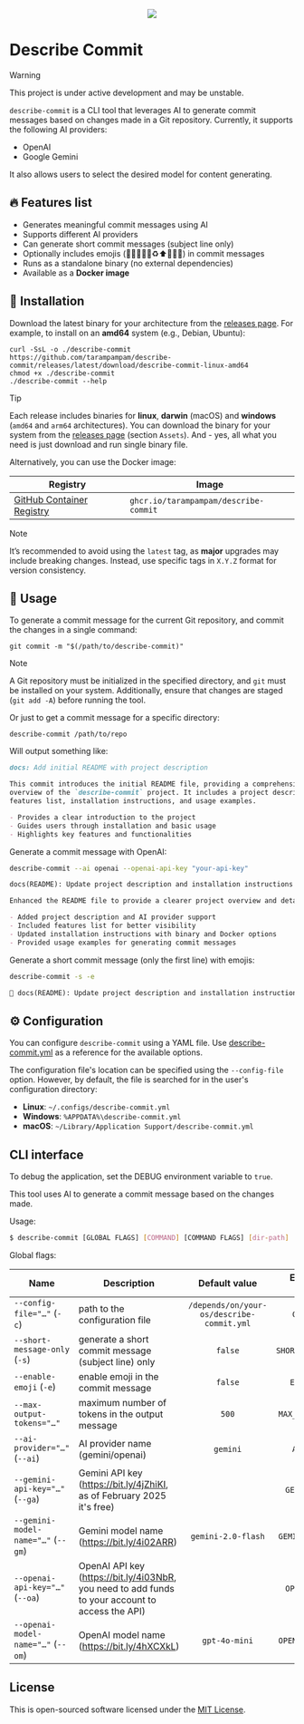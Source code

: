 <p align="center">
  <a href="https://github.com/tarampampam/describe-commit#readme">
    <picture>
      <source media="(prefers-color-scheme: dark)" srcset="https://socialify.git.ci/tarampampam/describe-commit/image?description=1&font=Raleway&forks=1&issues=1&logo=https%3A%2F%2Fhabrastorage.org%2Fwebt%2F6v%2F7-%2Fil%2F6v7-iljmr7fo1ogj3uz0kvnkhaa.png&owner=1&pulls=1&pattern=Solid&stargazers=1&theme=Dark">
      <img align="center" src="https://socialify.git.ci/tarampampam/describe-commit/image?description=1&font=Raleway&forks=1&issues=1&logo=https%3A%2F%2Fhabrastorage.org%2Fwebt%2F6v%2F7-%2Fil%2F6v7-iljmr7fo1ogj3uz0kvnkhaa.png&owner=1&pulls=1&pattern=Solid&stargazers=1&theme=Light">
    </picture>
  </a>
</p>

# Describe Commit

> [!WARNING]
> This project is under active development and may be unstable.

`describe-commit` is a CLI tool that leverages AI to generate commit messages based on changes made in a Git repository.
Currently, it supports the following AI providers:

- OpenAI
- Google Gemini

It also allows users to select the desired model for content generating.

## 🔥 Features list

- Generates meaningful commit messages using AI
- Supports different AI providers
- Can generate short commit messages (subject line only)
- Optionally includes emojis (🐛✨📝🚀✅♻️⬆️🔧🌐💡) in commit messages
- Runs as a standalone binary (no external dependencies)
- Available as a **Docker image**

## 🧩 Installation

Download the latest binary for your architecture from the [releases page][link_releases]. For example, to install
on an **amd64** system (e.g., Debian, Ubuntu):

```shell
curl -SsL -o ./describe-commit https://github.com/tarampampam/describe-commit/releases/latest/download/describe-commit-linux-amd64
chmod +x ./describe-commit
./describe-commit --help
```

> [!TIP]
> Each release includes binaries for **linux**, **darwin** (macOS) and **windows** (`amd64` and `arm64` architectures).
> You can download the binary for your system from the [releases page][link_releases] (section `Assets`). And - yes,
> all what you need is just download and run single binary file.

[link_releases]:https://github.com/tarampampam/describe-commit/releases

Alternatively, you can use the Docker image:

| Registry                               | Image                                 |
|----------------------------------------|---------------------------------------|
| [GitHub Container Registry][link_ghcr] | `ghcr.io/tarampampam/describe-commit` |

[link_ghcr]:https://github.com/tarampampam/describe-commit/pkgs/container/describe-commit

> [!NOTE]
> It’s recommended to avoid using the `latest` tag, as **major** upgrades may include breaking changes.
> Instead, use specific tags in `X.Y.Z` format for version consistency.

## 🚀 Usage

To generate a commit message for the current Git repository, and commit the changes in a single command:

```shell
git commit -m "$(/path/to/describe-commit)"
```

> [!NOTE]
> A Git repository must be initialized in the specified directory, and `git` must be installed on your system.
> Additionally, ensure that changes are staged (`git add -A`) before running the tool.

Or just to get a commit message for a specific directory:

```shell
describe-commit /path/to/repo
```

Will output something like:

```markdown
docs: Add initial README with project description

This commit introduces the initial README file, providing a comprehensive
overview of the `describe-commit` project. It includes a project description,
features list, installation instructions, and usage examples.

- Provides a clear introduction to the project
- Guides users through installation and basic usage
- Highlights key features and functionalities
```

Generate a commit message with OpenAI:

```sh
describe-commit --ai openai --openai-api-key "your-api-key"
```

```markdown
docs(README): Update project description and installation instructions

Enhanced the README file to provide a clearer project overview and detailed installation instructions. The changes aim to improve user understanding and accessibility of the `describe-commit` CLI tool.

- Added project description and AI provider support
- Included features list for better visibility
- Updated installation instructions with binary and Docker options
- Provided usage examples for generating commit messages
```

Generate a short commit message (only the first line) with emojis:

```sh
describe-commit -s -e
```

```markdown
📝 docs(README): Update project description and installation instructions
```

## ⚙ Configuration

You can configure `describe-commit` using a YAML file. Use [describe-commit.yml](describe-commit.yml) as a reference
for the available options.

The configuration file's location can be specified using the `--config-file` option. However, by default, the file
is searched for in the user's configuration directory:

- **Linux**: `~/.configs/describe-commit.yml`
- **Windows**: `%APPDATA%\describe-commit.yml`
- **macOS**: `~/Library/Application Support/describe-commit.yml`

<!--GENERATED:CLI_DOCS-->
<!-- Documentation inside this block generated by github.com/urfave/cli-docs/v3; DO NOT EDIT -->
## CLI interface

To debug the application, set the DEBUG environment variable to `true`.

This tool uses AI to generate a commit message based on the changes made.

Usage:

```bash
$ describe-commit [GLOBAL FLAGS] [COMMAND] [COMMAND FLAGS] [dir-path]
```

Global flags:

| Name                               | Description                                                                                      |               Default value               | Environment variables |
|------------------------------------|--------------------------------------------------------------------------------------------------|:-----------------------------------------:|:---------------------:|
| `--config-file="…"` (`-c`)         | path to the configuration file                                                                   | `/depends/on/your-os/describe-commit.yml` |     `CONFIG_FILE`     |
| `--short-message-only` (`-s`)      | generate a short commit message (subject line) only                                              |                  `false`                  |  `SHORT_MESSAGE_ONLY` |
| `--enable-emoji` (`-e`)            | enable emoji in the commit message                                                               |                  `false`                  |    `ENABLE_EMOJI`     |
| `--max-output-tokens="…"`          | maximum number of tokens in the output message                                                   |                   `500`                   |  `MAX_OUTPUT_TOKENS`  |
| `--ai-provider="…"` (`--ai`)       | AI provider name (gemini/openai)                                                                 |                 `gemini`                  |     `AI_PROVIDER`     |
| `--gemini-api-key="…"` (`--ga`)    | Gemini API key (https://bit.ly/4jZhiKI, as of February 2025 it's free)                           |                                           |   `GEMINI_API_KEY`    |
| `--gemini-model-name="…"` (`--gm`) | Gemini model name (https://bit.ly/4i02ARR)                                                       |            `gemini-2.0-flash`             |  `GEMINI_MODEL_NAME`  |
| `--openai-api-key="…"` (`--oa`)    | OpenAI API key (https://bit.ly/4i03NbR, you need to add funds to your account to access the API) |                                           |   `OPENAI_API_KEY`    |
| `--openai-model-name="…"` (`--om`) | OpenAI model name (https://bit.ly/4hXCXkL)                                                       |               `gpt-4o-mini`               |  `OPENAI_MODEL_NAME`  |

<!--/GENERATED:CLI_DOCS-->

## License

This is open-sourced software licensed under the [MIT License][link_license].

[link_license]:https://github.com/tarampampam/describe-commit/blob/master/LICENSE
